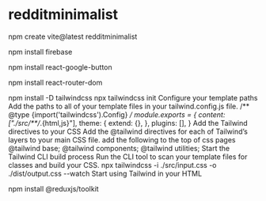 # redditminimalist

npm create vite@latest redditminimalist

npm install firebase

npm install react-google-button

npm install react-router-dom

npm install -D tailwindcss
    npx tailwindcss init
    Configure your template paths
    Add the paths to all of your template files in your tailwind.config.js file.
        /** @type {import('tailwindcss').Config} */
                    module.exports = {
                    content: ["./src/**/*.{html,js}"],
                    theme: {
                        extend: {},
                    },
                    plugins: [],
                    }
    Add the Tailwind directives to your CSS
        Add the @tailwind directives for each of Tailwind’s layers to your main CSS file.
        add the following to the top of css pages   @tailwind base;
                                                    @tailwind components;
                                                    @tailwind utilities;
    Start the Tailwind CLI build process
        Run the CLI tool to scan your template files for classes and build your CSS.
        npx tailwindcss -i ./src/input.css -o ./dist/output.css --watch
    Start using Tailwind in your HTML

npm install @reduxjs/toolkit